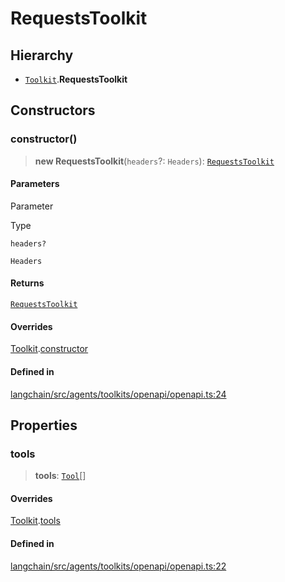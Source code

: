 RequestsToolkit
===============

Hierarchy[​](#hierarchy "Direct link to Hierarchy")
---------------------------------------------------

*   [`Toolkit`](/docs/api/agents/classes/Toolkit).**RequestsToolkit**

Constructors[​](#constructors "Direct link to Constructors")
------------------------------------------------------------

### constructor()[​](#constructor "Direct link to constructor()")

> **new RequestsToolkit**(`headers`?: `Headers`): [`RequestsToolkit`](/docs/api/agents/classes/RequestsToolkit)

#### Parameters[​](#parameters "Direct link to Parameters")

Parameter

Type

`headers?`

`Headers`

#### Returns[​](#returns "Direct link to Returns")

[`RequestsToolkit`](/docs/api/agents/classes/RequestsToolkit)

#### Overrides[​](#overrides "Direct link to Overrides")

[Toolkit](/docs/api/agents/classes/Toolkit).[constructor](/docs/api/agents/classes/Toolkit#constructor)

#### Defined in[​](#defined-in "Direct link to Defined in")

[langchain/src/agents/toolkits/openapi/openapi.ts:24](https://github.com/hwchase17/langchainjs/blob/46e1734/langchain/src/agents/toolkits/openapi/openapi.ts#L24)

Properties[​](#properties "Direct link to Properties")
------------------------------------------------------

### tools[​](#tools "Direct link to tools")

> **tools**: [`Tool`](/docs/api/tools/classes/Tool)\[\]

#### Overrides[​](#overrides-1 "Direct link to Overrides")

[Toolkit](/docs/api/agents/classes/Toolkit).[tools](/docs/api/agents/classes/Toolkit#tools)

#### Defined in[​](#defined-in-1 "Direct link to Defined in")

[langchain/src/agents/toolkits/openapi/openapi.ts:22](https://github.com/hwchase17/langchainjs/blob/46e1734/langchain/src/agents/toolkits/openapi/openapi.ts#L22)